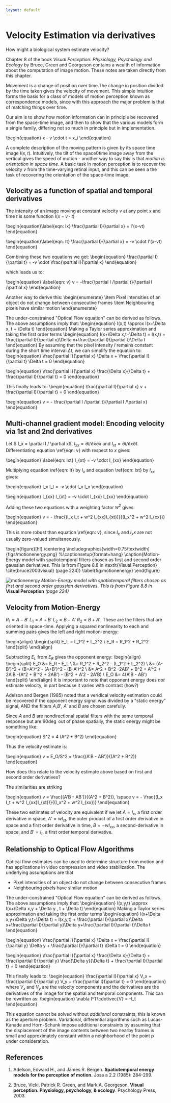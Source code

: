 ```yaml
---
layout: default
---
```


# Velocity Estimation via derivatives

How might a biological system estimate velocity?

Chapter 8 of the book *Visual Perception: Physiology, Psychology and Ecology* by Bruce, Green and Georgeson contains a wealth of information about the computation of image motion. These notes are taken directly from this chapter.

Movement is a change of position over time.The change in position divided by the time taken gives the velocity of movement. This simple intuition forms the basis for a class of models of motion perception known as correspondence models, since with this approach the major problem is that of matching things over time.

Our aim is to show how motion information can in principle be recovered from the space-time image, and then  to show that the various models form a single family, differing not so much in principle but in implementation.

\begin{equation}
    x - v \cdot t = x_i
\end{equation}

A complete description of the moving pattern is given by its space time image $I(x,t)$. Intuitively, the tilt of the space0time image away from the vertical gives the speed of motion - another way to say this is that *motion is orientation in space time*. A basic task in motion perception is to recover the velocity $v$ from the time-varying retinal input, and this can be seen a the task of recovering the orientation of the space-time image.

## Velocity as a function of spatial and temporal derivatives
The intensity of an image moving at constant velocity $v$ at any point $x$ and time $t$ is some function $I(x-v \cdot t)$

\begin{equation}\label{eqn: Ix}
    \frac{\partial I}{\partial x} = I'(x-vt)
\end{equation}

\begin{equation}\label{eqn: It}
    \frac{\partial I}{\partial x} = -v \cdot I'(x-vt)
\end{equation}

Combining these two equations we get:
\begin{equation}
    \frac{\partial I}{\partial t} = -v \cdot \frac{\partial I}{\partial x}
\end{equation}

which leads us to:

\begin{equation} \label{eqn: v}
    v = -\frac{\partial I /\partial t}{\partial I /\partial x}
\end{equation}

Another way to derive this:
\begin{enumerate}
    \item Pixel intensities of an object do not change between consecutive frames
    \item Neighbouring pixels have similar motion
\end{enumerate}

The under-constrained "Optical Flow equation" can be derived as follows. The above assumptions imply that:
\begin{equation}
    I(x,t) \approx I(x+\Delta x, t + \Delta t)
\end{equation}
Making a Taylor series approximation and taking the first order terms
\begin{equation}
    I(x+\Delta x,t+\Delta t) = I(x,t) + \frac{\partial I}{\partial x}\Delta x+\frac{\partial I}{\partial t}\Delta t
\end{equation}
By assuming that the pixel intensity $I$ remains constant during the short time interval $\Delta t$, we can simplify the equation to:
\begin{equation}
    \frac{\partial I}{\partial x} \Delta x + \frac{\partial I}{\partial t} \Delta t = 0
\end{equation}

\begin{equation}
    \frac{\partial I}{\partial x} \frac{\Delta x}{\Delta t}  + \frac{\partial I}{\partial t} = 0
\end{equation}

This finally leads to:
\begin{equation}
    \frac{\partial I}{\partial x} v + \frac{\partial I}{\partial t} = 0
\end{equation}

\begin{equation}
    v = - \frac{\partial I /\partial t}{\partial I /\partial x}
\end{equation}

## Multi-channel gradient model: Encoding velocity via 1st and 2nd derivatives

Let $ I_x = \partial I / \partial x$, $I_{xx} = \partial I /\partial x \partial x$ and $I_{xt}=\partial I / \partial x \partial t$. Differentiating equation \ref{eqn: v} with respect to $x$ gives:

\begin{equation} \label{eqn: Ixt}
    I_{xt} = -v \cdot I_{xx}
\end{equation}

Multiplying equation \ref{eqn: It} by $I_x$ and equation \ref{eqn: Ixt} by $I_{xx}$ gives:

\begin{equation}
    I_x  I_t = -v \cdot I_x  I_x
\end{equation}

\begin{equation}
    I_{xx}  I_{xt} = -v \cdot I_{xx} I_{xx}
\end{equation}

Adding these two equations with a weighting factor $w^2$ gives:

\begin{equation}
    v = - \frac{(I_x I_t + w^2 I_{xx}I_{xt})}{(I_x^2 + w^2 I_{xx})}    
\end{equation}

This is more robust than equation \ref{eqn: v}, since $I_x$ and $I_xx$ are not usually zero-valued simultaneously.


\begin{figure}[h!]
    \centering
    \includegraphics[width=0.75\textwidth]{figs/motionenergy.png}
    %\captionsetup{format=hang}
    \caption{Motion-Energy model with spatiotemporal filters chosen as first and second order gaussian derivatives. This is from Figure 8.8 in \textit{Visual Perception} \cite{bruce2003visual} (page 224)}
    \label{fig:motionenergy}
\end{figure}


![motionenergy](/images/motionenergy.png)
*Motion-Energy model with spatiotemporal filters chosen as first and second order gaussian derivatives. This is from Figure 8.8 in* **Visual Perception** *(page 224)*


## Velocity from Motion-Energy
$R_1 = A-B'$ $L_1 = A+B'$ $L_2 = B-A'$ $R_2 = B+A'$. These are the filters that are oriented in space-time. Applying a squared nonlinearity to each and summing pairs gives the left and right motion-energy:

\begin{align}
\begin{split}
    E_L = L_1^2 + L_2^2 \\
    E_R = R_1^2 + R_2^2
\end{split}
\end{align}

Subtracting $E_L$ from $E_R$ gives the opponent energy:
\begin{align}
\begin{split}
    E_O &= E_R - E_L \\
     &= R_1^2 + R_2^2 - (L_1^2 + L_2^2) \\
     &= (A-B')^2 + (B+A')^2 - (A+B')^2 - (B-A')^2 \\
    &= A^2 + B^2 -2AB' + B^2 + A'^2 + 2A'B -(A^2 + B'^2 + 2AB') - (B^2 + A'2 - 2A'B) \\
    E_O &= 4(A'B - AB')
\end{split}
\end{align}
It is important to note that opponent energy does *not* estimate velocity, in part because it varies with contrast (how?)

Adelson and Bergen (1985) noted that a veridical velocity estimation could be recovered if the opponent energy signal was divided by a "static energy" signal, AND the filters $A$,$B'$, $A'$ and $B$ are chosen carefully.

Since $A$ and $B$ are nondirectional spatial filters with the same temporal response but are $90\deg$ out of phase spatially, the static energy might be something like:

\begin{equation}
    S^2 = 4 (A^2 + B^2)
\end{equation}

Thus the velocity estimate is:

\begin{equation}
    v = E_O/S^2 = \frac{(A'B - AB')}{(A^2 + B^2)}
\end{equation}

How does this relate to the velocity estimate above based on first and second order derivatives?

The similarities are striking

\begin{equation}
    v = \frac{(A'B - AB')}{(A^2 + B^2)}, \space v = - \frac{(I_x I_t + w^2 I_{xx}I_{xt})}{(I_x^2 + w^2 I_{xx})}
\end{equation}

These two estimates of velocity are equivalent if we let $A=I_x$, a first order derivative in space, $A' = wI_{xt}$, the outer product of a first order derivative in space and a first order derivative in time, $B=-wI_{xx}$, a second-derivative in space, and $B'=I_t$, a first order temporal derivative.

## Relationship to Optical Flow Algorithms

Optical flow estimates can be used to determine structure from motion and has applications in video compression and video stabilization. The underlying assumptions are that

* Pixel intensities of an object do not change between consecutive frames
* Neighbouring pixels have similar motion


The under-constrained "Optical Flow equation" can be derived as follows. The above assumptions imply that:
\begin{equation}
    I(x,y,t) \approx I(x+\Delta x,y + \Delta y , t + \Delta t)
\end{equation}
Making a Taylor series approximation and taking the first order terms
\begin{equation}
    I(x+\Delta x,y+\Delta y,t+\Delta t) = I(x,y,t) + \frac{\partial I}{\partial x}\Delta x+\frac{\partial I}{\partial y}\Delta y+\frac{\partial I}{\partial t}\Delta t
\end{equation}

\begin{equation}
    \frac{\partial I}{\partial x} \Delta x + \frac{\partial I}{\partial y} \Delta y + \frac{\partial I}{\partial t} \Delta t = 0
\end{equation}

\begin{equation}
    \frac{\partial I}{\partial x} \frac{\Delta x}{\Delta t} + \frac{\partial  I}{\partial y} \frac{\Delta y}{\Delta t}  + \frac{\partial I}{\partial t} = 0
\end{equation}

This finally leads to:
\begin{equation}
    \frac{\partial I}{\partial x} V_x + \frac{\partial I}{\partial y} V_y + \frac{\partial I}{\partial t} = 0
\end{equation}
where $V_x$ and $V_y$ are the velocity components and the derivatives are the derivatives of the image for the spatial and temporal components. This can be rewritten as:
\begin{equation}
    \nabla I^T\cdot\vec{V} = -I_t
\end{equation}

This equation cannot be solved without *additional* constraints; this is known as the aperture problem. Variational, differential algorithms such as Lucas-Kanade and Horn-Schunk impose additional constraints by assuming that the displacement of the image contents between two nearby frames is small and approximately constant within a neighborhood of the point p under consideration.

## References

1. Adelson, Edward H., and James R. Bergen. **Spatiotemporal energy models for the perception of motion.** Josa a 2.2 (1985): 284-299.

2. Bruce, Vicki, Patrick R. Green, and Mark A. Georgeson. **Visual perception: Physiology, psychology, & ecology**. Psychology Press, 2003.
